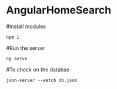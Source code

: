# AngularHomeSearch
#Install modules

`npm i`

#Run the server

`ng serve`

#To check on the databse 

`json-server --watch db.json`
